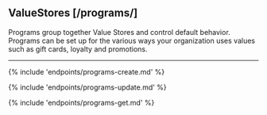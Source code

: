 ## ValueStores [/programs/]

Programs group together Value Stores and control default behavior.  Programs can be set up for the various ways your organization uses values such as gift cards, loyalty and promotions.

---
{% include 'endpoints/programs-create.md' %}

{% include 'endpoints/programs-update.md' %}

{% include 'endpoints/programs-get.md' %}
